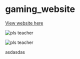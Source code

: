 # gaming_website

[View website here](https://constantinginga.github.io/gaming_website/)

![pls teacher](https://shrekintransition.files.wordpress.com/2017/05/textual-poaching-shrek.jpg?w=380&h=289)

![pls teacher](https://preview.redd.it/u1sr9fghmv021.png?auto=webp&s=ff07583876a0cb34a9a6094667a1530794056c97)

asdasdas
